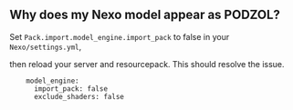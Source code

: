 ## Why does my Nexo model appear as PODZOL?
Set `Pack.import.model_engine.import_pack` to false in your `Nexo/settings.yml`,

then reload your server and resourcepack. This should resolve the issue.

```
    model_engine:
      import_pack: false
      exclude_shaders: false
```